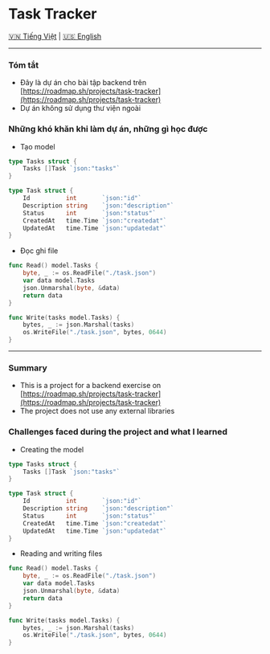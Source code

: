 # Task Tracker

[🇻🇳 Tiếng Việt](#tóm-tắt) | [🇺🇸 English](#summary)

---

### Tóm tắt

- Đây là dự án cho bài tập backend trên [https://roadmap.sh/projects/task-tracker](https://roadmap.sh/projects/task-tracker)
- Dự án không sử dụng thư viện ngoài

### Những khó khăn khi làm dự án, những gì học được

- Tạo model

```go
type Tasks struct {
	Tasks []Task `json:"tasks"`
}

type Task struct {
	Id          int       `json:"id"`
	Description string    `json:"description"`
	Status      int       `json:"status"`
	CreatedAt   time.Time `json:"createdat"`
	UpdatedAt   time.Time `json:"updatedat"`
}
```

- Đọc ghi file

```go
func Read() model.Tasks {
	byte, _ := os.ReadFile("./task.json")
	var data model.Tasks
	json.Unmarshal(byte, &data)
	return data
}

func Write(tasks model.Tasks) {
	bytes, _ := json.Marshal(tasks)
	os.WriteFile("./task.json", bytes, 0644)
}
```

---

### Summary

- This is a project for a backend exercise on [https://roadmap.sh/projects/task-tracker](https://roadmap.sh/projects/task-tracker)
- The project does not use any external libraries

### Challenges faced during the project and what I learned

- Creating the model

```go
type Tasks struct {
	Tasks []Task `json:"tasks"`
}

type Task struct {
	Id          int       `json:"id"`
	Description string    `json:"description"`
	Status      int       `json:"status"`
	CreatedAt   time.Time `json:"createdat"`
	UpdatedAt   time.Time `json:"updatedat"`
}
```

- Reading and writing files

```go
func Read() model.Tasks {
	byte, _ := os.ReadFile("./task.json")
	var data model.Tasks
	json.Unmarshal(byte, &data)
	return data
}

func Write(tasks model.Tasks) {
	bytes, _ := json.Marshal(tasks)
	os.WriteFile("./task.json", bytes, 0644)
}
```
